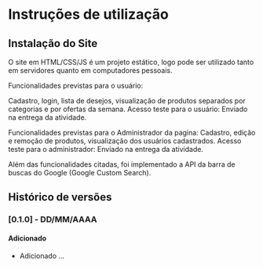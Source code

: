 # Instruções de utilização

## Instalação do Site

O site em HTML/CSS/JS é um projeto estático, logo pode ser utilizado tanto em servidores quanto em computadores pessoais. 

Funcionalidades previstas para o usuário:

Cadastro, login, lista de desejos, visualização de produtos separados por categorias e por ofertas da semana. 
Acesso teste para o usuário:
Enviado na entrega da atividade.


Funcionalidades previstas para o Administrador da pagina:
Cadastro, edição e remoção de produtos, visualização dos usuários cadastrados.
Acesso teste para o administrador:
Enviado na entrega da atividade.

Além das funcionalidades citadas, foi implementado a API da barra de buscas do Google (Google Custom Search).


## Histórico de versões

### [0.1.0] - DD/MM/AAAA
#### Adicionado
- Adicionado ...
